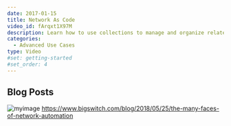 ```yaml
---
date: 2017-01-15
title: Network As Code
video_id: fArqxt1X97M
description: Learn how to use collections to manage and organize related content
categories:
  - Advanced Use Cases
type: Video
#set: getting-started
#set_order: 4
---
```


## Blog Posts
![myimage](https://www.bigswitch.com/sites/default/files/automationimage.jpeg "The Many Faces of Network Automation")
https://www.bigswitch.com/blog/2018/05/25/the-many-faces-of-network-automation
